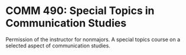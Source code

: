 # COMM 490: Special Topics in Communication Studies

Permission of the instructor for nonmajors. A special topics course on a selected aspect of communication studies.